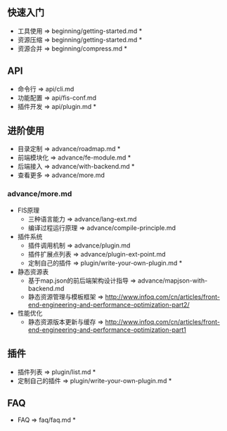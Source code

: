 ## 快速入门
 - 工具使用   => beginning/getting-started.md *
 - 资源压缩   => beginning/getting-started.md *
 - 资源合并   => beginning/compress.md *

## API
 - 命令行     => api/cli.md
 - 功能配置   => api/fis-conf.md
 - 插件开发   => api/plugin.md *

## 进阶使用
 - 目录定制   => advance/roadmap.md *
 - 前端模块化 => advance/fe-module.md *
 - 后端接入   => advance/with-backend.md *
 - 查看更多   => advance/more.md

### advance/more.md
 - FIS原理
     - 三种语言能力 => advance/lang-ext.md
     - 编译过程运行原理 => advance/compile-principle.md
 - 插件系统
     - 插件调用机制 => advance/plugin.md
     - 插件扩展点列表 => advance/plugin-ext-point.md
     - 定制自己的插件 => plugin/write-your-own-plugin.md *
 - 静态资源表
     - 基于map.json的前后端架构设计指导 => advance/mapjson-with-backend.md
     - 静态资源管理与模板框架 => http://www.infoq.com/cn/articles/front-end-engineering-and-performance-optimization-part2/
 - 性能优化
     - 静态资源版本更新与缓存 => http://www.infoq.com/cn/articles/front-end-engineering-and-performance-optimization-part1

## 插件
 - 插件列表   => plugin/list.md *
 - 定制自己的插件 => plugin/write-your-own-plugin.md *

## FAQ
 - FAQ => faq/faq.md *